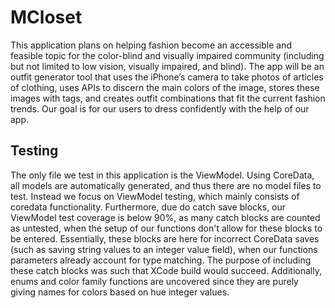 #  MCloset

This application plans on helping fashion become an accessible and feasible topic for the color-blind and visually impaired community (including but not limited to low vision, visually impaired, and blind). The app will be an outfit generator tool that uses the iPhone’s camera to take photos of articles of clothing, uses APIs to discern the main colors of the image, stores these images with tags, and creates outfit combinations that fit the current fashion trends. Our goal is for our users to dress confidently with the help of our app.

## Testing

The only file we test in this application is the ViewModel. Using CoreData, all models are automatically generated, and thus there are no model files to test. Instead we focus on ViewModel testing, which mainly consists of coredata functionality. Furthermore, due do catch save blocks, our ViewModel test coverage is below 90%, as many catch blocks are counted as untested, when the setup of our functions don't allow for these blocks to be entered. Essentially, these blocks are here for incorrect CoreData saves (such as saving string values to an integer value field), when our functions parameters already account for type matching. The purpose of including these catch blocks was such that XCode build would succeed. Additionally, enums and color family functions are uncovered since they are purely giving names for colors based on hue integer values. 


